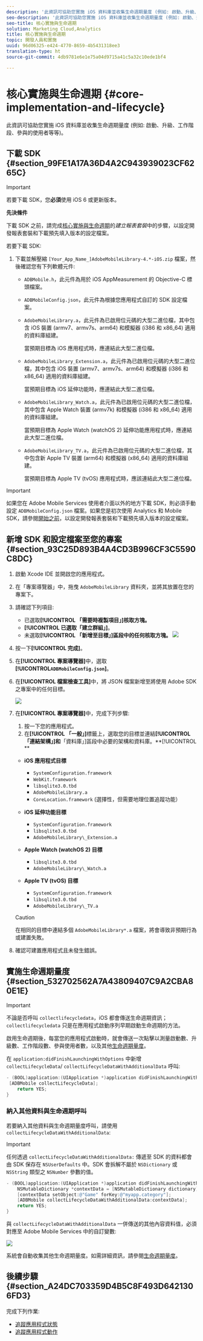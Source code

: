 ```yaml
---
description: '此資訊可協助您實施 iOS 資料庫並收集生命週期量度 (例如: 啟動、升級、工作階段、參與的使用者等等)。'
seo-description: '此資訊可協助您實施 iOS 資料庫並收集生命週期量度 (例如: 啟動、升級、工作階段、參與的使用者等等)。'
seo-title: 核心實施與生命週期
solution: Marketing Cloud,Analytics
title: 核心實施與生命週期
topic: 開發人員和實施
uuid: 96d06325-e424-4770-8659-4b5431318ee3
translation-type: ht
source-git-commit: 4db9781e6e1e75a04d9715a41c5a32c10ede1bf4

---
```



# 核心實施與生命週期 {#core-implementation-and-lifecycle}

此資訊可協助您實施 iOS 資料庫並收集生命週期量度 (例如: 啟動、升級、工作階段、參與的使用者等等)。

## 下載 SDK {#section_99FE1A17A36D4A2C943939023CF6265C}

>[!IMPORTANT]
>
>若要下載 SDK，您&#x200B;**必須**&#x200B;使用 iOS 6 或更新版本。

**先決條件**

下載 SDK 之前，請完成[核心實施與生命週期](/help/ios/getting-started/requirements.md)的&#x200B;*建立報表套裝*&#x200B;中的步驟，以設定開發報表套裝和下載預先填入版本的設定檔案。

若要下載 SDK:

1. 下載並解壓縮 `[Your_App_Name_]AdobeMobileLibrary-4.*-iOS.zip` 檔案，然後確認您有下列軟體元件:

   * `ADBMobile.h`，此元件為用於 iOS AppMeasurement 的 Objective-C 標頭檔案。
   * `ADBMobileConfig.json`，此元件為根據您應用程式自訂的 SDK 設定檔案。
   * `AdobeMobileLibrary.a`，此元件為已啟用位元碼的大型二進位檔，其中包含 iOS 裝置 (armv7、armv7s、arm64) 和模擬器 (i386 和 x86_64) 適用的資料庫組建。

      當預期目標為 iOS 應用程式時，應連結此大型二進位檔。

   * `AdobeMobileLibrary_Extension.a`，此元件為已啟用位元碼的大型二進位檔，其中包含 iOS 裝置 (armv7、armv7s、arm64) 和模擬器 (i386 和 x86_64) 適用的資料庫組建。

      當預期目標為 iOS 延伸功能時，應連結此大型二進位檔。

   * `AdobeMobileLibrary_Watch.a`，此元件為已啟用位元碼的大型二進位檔，其中包含 Apple Watch 裝置 (armv7k) 和模擬器 (i386 和 x86_64) 適用的資料庫組建。

      當預期目標為 Apple Watch (watchOS 2) 延伸功能應用程式時，應連結此大型二進位檔。

   * `AdobeMobileLibrary_TV.a`，此元件為已啟用位元碼的大型二進位檔，其中包含新 Apple TV 裝置 (arm64) 和模擬器 (x86_64) 適用的資料庫組建。

      當預期目標為 Apple TV (tvOS) 應用程式時，應該連結此大型二進位檔。

>[!IMPORTANT]
>
>如果您在 Adobe Mobile Services 使用者介面以外的地方下載 SDK，則必須手動設定 `ADBMobileConfig.json` 檔案。如果您是初次使用 Analytics 和 Mobile SDK，請參閱[開始之前](/help/ios/getting-started/requirements.md)，以設定開發報表套裝和下載預先填入版本的設定檔案。

## 新增 SDK 和設定檔案至您的專案 {#section_93C25D893B4A4CD3B996CF3C5590C8DC}

1. 啟動 Xcode IDE 並開啟您的應用程式。
1. 在「專案導覽器」中，拖曳 `AdobeMobileLibrary` 資料夾，並將其放置在您的專案下。
1. 請確認下列項目:

   * 已選取&#x200B;**[!UICONTROL 「需要時複製項目」]核取方塊。**
   * **[!UICONTROL 已選取「建立群組」]**。
   * 未選取&#x200B;**[!UICONTROL 「新增至目標」]區段中的任何核取方塊。**
   ![](assets/step_3.png)

1. 按一下&#x200B;**[!UICONTROL 完成]**。
1. 在&#x200B;**[!UICONTROL 專案導覽器]**&#x200B;中，選取 **[!UICONTROL`ADBMobileConfig.json`]**。
1. 在&#x200B;**[!UICONTROL 檔案檢查工具]**&#x200B;中，將 JSON 檔案新增至將使用 Adobe SDK 之專案中的任何目標。

   ![](assets/step_4.png)

1. 在&#x200B;**[!UICONTROL 專案導覽器]**&#x200B;中，完成下列步驟:

   1. 按一下您的應用程式。
   1. 在&#x200B;**[!UICONTROL 「一般」]**&#x200B;標籤上，選取您的目標並連結&#x200B;**[!UICONTROL 「連結架構」]和**「資料庫」]區段中必要的架構和資料庫。**[!UICONTROL **
   * **iOS 應用程式目標**
      * `SystemConfiguration.framework`
      * `WebKit.framework`
      * `libsqlite3.0.tbd`
      * `AdobeMobileLibrary.a`
      * `CoreLocation.framework` (選擇性，但需要地理位置追蹤功能）
   * **iOS 延伸功能目標**

      * `SystemConfiguration.framework`
      * `libsqlite3.0.tbd`
      * `AdobeMobileLibrary\_Extension.a`
   * **Apple Watch (watchOS 2) 目標**

      * `libsqlite3.0.tbd`
      * `AdobeMobileLibrary\_Watch.a`
   * **Apple TV (tvOS) 目標**

      * `SystemConfiguration.framework`
      * `libsqlite3.0.tbd`
      * `AdobeMobileLibrary\_TV.a`
   >[!CAUTION]
   >
   > 在相同的目標中連結多個 `AdobeMobileLibrary*.a` 檔案，將會導致非預期行為或建置失敗。

1. 確認可建置應用程式且未發生錯誤。

## 實施生命週期量度 {#section_532702562A7A43809407C9A2CBA80E1E}

>[!IMPORTANT]
>
>不論是否呼叫 `collectlifecycledata`，iOS 都會傳送生命週期資訊；`collectlifecycledata` 只是在應用程式啟動序列早期啟動生命週期的方法。

啟用生命週期後，每當您的應用程式啟動時，就會傳送一次點擊以測量啟動數、升級數、工作階段數、參與使用者數，以及其他[生命週期量度](/help/ios/metrics.md)。

在 `application:didFinishLaunchingWithOptions` 中新增 `collectLifecycleData`/ `collectLifecycleDataWithAdditionalData` 呼叫:

```objective-c
- (BOOL)application:(UIApplication *)application didFinishLaunchingWithOptions:(NSDictionary *)launchOptions { 
 [ADBMobile collectLifecycleData]; 
    return YES; 
}
```

### 納入其他資料與生命週期呼叫

若要納入其他資料與生命週期量度呼叫，請使用 `collectLifecycleDataWithAdditionalData`:

>[!IMPORTANT]
>
>任何透過 `collectLifecycleDataWithAdditionalData:` 傳遞至 SDK 的資料都會由 SDK 保存在 `NSUserDefaults` 中。SDK 會拆解不屬於 `NSDictionary` 或 `NSString` 類型之 `NSNumber` 參數的值。

```objective-c
- (BOOL)application:(UIApplication *)application didFinishLaunchingWithOptions:(NSDictionary *)launchOptions { 
    NSMutableDictionary *contextData = [NSMutableDictionary dictionary]; 
    [contextData setObject:@"Game" forKey:@"myapp.category"]; 
    [ADBMobile collectLifecycleDataWithAdditionalData:contextData]; 
    return YES; 
}
```

與 `collectLifecycleDataWithAdditionalData` 一併傳送的其他內容資料值，必須對應至 Adobe Mobile Services 中的自訂變數:

![](assets/map-variable-lifecycle.png)

系統會自動收集其他生命週期量度。如需詳細資訊，請參閱[生命週期量度](/help/ios/metrics.md)。

## 後續步驟 {#section_A24DC703359D4B5C8F493D6421306FD3}

完成下列作業:

* [追蹤應用程式狀態](/help/ios/analytics-main/states.md)
* [追蹤應用程式動作](/help/ios/analytics-main/actions.md)
